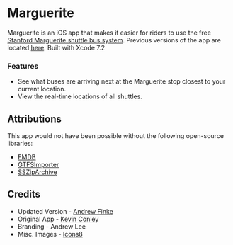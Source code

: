 # Marguerite

Marguerite is an iOS app that makes it easier for riders to use the free [Stanford Marguerite shuttle bus system](http://transportation.stanford.edu/marguerite/). Previous versions of the app are located [here](https://github.com/cardinaldevs/marguerite-ios). Built with Xcode 7.2

### Features
* See what buses are arriving next at the Marguerite stop closest to your current location.
* View the real-time locations of all shuttles.

## Attributions
This app would not have been possible without the following open-source libraries:
* [FMDB](https://github.com/ccgus/fmdb)
* [GTFSImporter](https://github.com/jvashishtha/GTFSImporter)
* [SSZipArchive](https://github.com/ZipArchive/ZipArchive)


## Credits
* Updated Version - [Andrew Finke](https://github.com/J3D1-WARR10R)
* Original App - [Kevin Conley](https://github.com/kevincon)
* Branding - Andrew Lee 
* Misc. Images - [Icons8](https://icons8.com)
